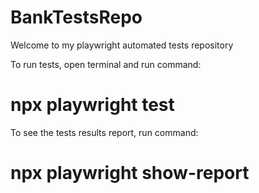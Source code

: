 # BankTestsRepo
Welcome to my playwright automated tests repository

To run tests, open terminal and run command:
# npx playwright test

To see the tests results report, run command:
# npx playwright show-report
